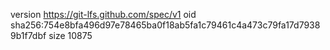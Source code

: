 version https://git-lfs.github.com/spec/v1
oid sha256:754e8bfa496d97e78465ba0f18ab5fa1c79461c4a473c79fa17d79389b1f7dbf
size 10875
